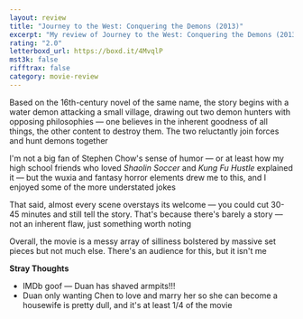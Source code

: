 ```yaml
---
layout: review
title: "Journey to the West: Conquering the Demons (2013)"
excerpt: "My review of Journey to the West: Conquering the Demons (2013)"
rating: "2.0"
letterboxd_url: https://boxd.it/4MvqlP
mst3k: false
rifftrax: false
category: movie-review
---
```


Based on the 16th-century novel of the same name, the story begins with a water demon attacking a small village, drawing out two demon hunters with opposing philosophies — one believes in the inherent goodness of all things, the other content to destroy them. The two reluctantly join forces and hunt demons together

I'm not a big fan of Stephen Chow's sense of humor — or at least how my high school friends who loved <i>Shaolin Soccer</i> and <i>Kung Fu Hustle</i> explained it — but the wuxia and fantasy horror elements drew me to this, and I enjoyed some of the more understated jokes

That said, almost every scene overstays its welcome — you could cut 30-45 minutes and still tell the story. That's because there's barely a story — not an inherent flaw, just something worth noting

Overall, the movie is a messy array of silliness bolstered by massive set pieces but not much else. There's an audience for this, but it isn't me

<b>Stray Thoughts</b>

- IMDb goof — Duan has shaved armpits!!!
- Duan only wanting Chen to love and marry her so she can become a housewife is pretty dull, and it's at least 1/4 of the movie
